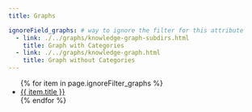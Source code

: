 ```yaml
---
title: Graphs

ignoreField_graphs: # way to ignore the filter for this attribute
  - link: ./../graphs/knowledge-graph-subdirs.html
    title: Graph with Categories
  - link: ./../graphs/knowledge-graph.html
    title: Graph without Categories
---
```


<ul>
   {% for item in page.ignoreFilter_graphs %}
      <li><a href="{{ item.link }}">{{ item.title }}</a></li>
   {% endfor %}
</ul>

